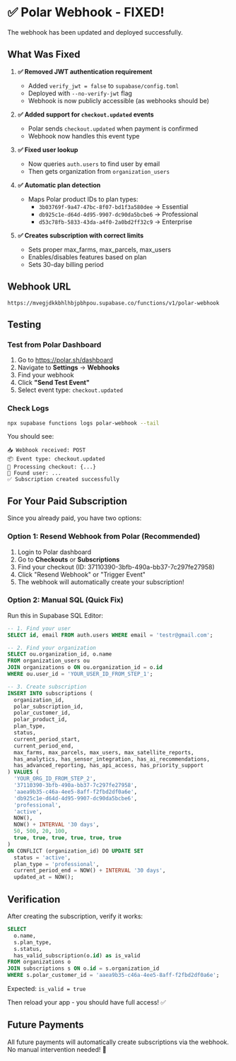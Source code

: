 # ✅ Polar Webhook - FIXED!

The webhook has been updated and deployed successfully.

## What Was Fixed

1. **✅ Removed JWT authentication requirement**
   - Added `verify_jwt = false` to `supabase/config.toml`
   - Deployed with `--no-verify-jwt` flag
   - Webhook is now publicly accessible (as webhooks should be)

2. **✅ Added support for `checkout.updated` events**
   - Polar sends `checkout.updated` when payment is confirmed
   - Webhook now handles this event type

3. **✅ Fixed user lookup**
   - Now queries `auth.users` to find user by email
   - Then gets organization from `organization_users`

4. **✅ Automatic plan detection**
   - Maps Polar product IDs to plan types:
     - `3b03769f-9a47-47bc-8f07-bd1f3a580dee` → Essential
     - `db925c1e-d64d-4d95-9907-dc90da5bcbe6` → Professional
     - `d53c78fb-5833-43da-a4f0-2a0bd2ff32c9` → Enterprise

5. **✅ Creates subscription with correct limits**
   - Sets proper max_farms, max_parcels, max_users
   - Enables/disables features based on plan
   - Sets 30-day billing period

## Webhook URL

```
https://mvegjdkkbhlhbjpbhpou.supabase.co/functions/v1/polar-webhook
```

## Testing

### Test from Polar Dashboard

1. Go to https://polar.sh/dashboard
2. Navigate to **Settings** → **Webhooks**
3. Find your webhook
4. Click **"Send Test Event"**
5. Select event type: `checkout.updated`

### Check Logs

```bash
npx supabase functions logs polar-webhook --tail
```

You should see:
```
📥 Webhook received: POST
📦 Event type: checkout.updated
🛒 Processing checkout: {...}
👤 Found user: ...
✅ Subscription created successfully
```

## For Your Paid Subscription

Since you already paid, you have two options:

### Option 1: Resend Webhook from Polar (Recommended)

1. Login to Polar dashboard
2. Go to **Checkouts** or **Subscriptions**
3. Find your checkout (ID: 37110390-3bfb-490a-bb37-7c297fe27958)
4. Click "Resend Webhook" or "Trigger Event"
5. The webhook will automatically create your subscription!

### Option 2: Manual SQL (Quick Fix)

Run this in Supabase SQL Editor:

```sql
-- 1. Find your user
SELECT id, email FROM auth.users WHERE email = 'testr@gmail.com';

-- 2. Find your organization
SELECT ou.organization_id, o.name
FROM organization_users ou
JOIN organizations o ON ou.organization_id = o.id
WHERE ou.user_id = 'YOUR_USER_ID_FROM_STEP_1';

-- 3. Create subscription
INSERT INTO subscriptions (
  organization_id,
  polar_subscription_id,
  polar_customer_id,
  polar_product_id,
  plan_type,
  status,
  current_period_start,
  current_period_end,
  max_farms, max_parcels, max_users, max_satellite_reports,
  has_analytics, has_sensor_integration, has_ai_recommendations,
  has_advanced_reporting, has_api_access, has_priority_support
) VALUES (
  'YOUR_ORG_ID_FROM_STEP_2',
  '37110390-3bfb-490a-bb37-7c297fe27958',
  'aaea9b35-c46a-4ee5-8aff-f2fbd2df0a6e',
  'db925c1e-d64d-4d95-9907-dc90da5bcbe6',
  'professional',
  'active',
  NOW(),
  NOW() + INTERVAL '30 days',
  50, 500, 20, 100,
  true, true, true, true, true, true
)
ON CONFLICT (organization_id) DO UPDATE SET
  status = 'active',
  plan_type = 'professional',
  current_period_end = NOW() + INTERVAL '30 days',
  updated_at = NOW();
```

## Verification

After creating the subscription, verify it works:

```sql
SELECT
  o.name,
  s.plan_type,
  s.status,
  has_valid_subscription(o.id) as is_valid
FROM organizations o
JOIN subscriptions s ON o.id = s.organization_id
WHERE s.polar_customer_id = 'aaea9b35-c46a-4ee5-8aff-f2fbd2df0a6e';
```

Expected: `is_valid = true`

Then reload your app - you should have full access! ✅

## Future Payments

All future payments will automatically create subscriptions via the webhook. No manual intervention needed! 🎉
